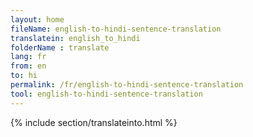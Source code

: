 ```yaml
---
layout: home
fileName: english-to-hindi-sentence-translation
translatein: english_to_hindi
folderName : translate
lang: fr
from: en
to: hi
permalink: /fr/english-to-hindi-sentence-translation
tool: english-to-hindi-sentence-translation
---
```

{% include section/translateinto.html %}
